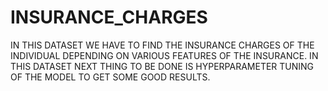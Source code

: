 # INSURANCE_CHARGES

IN THIS DATASET WE HAVE TO FIND THE INSURANCE CHARGES OF THE INDIVIDUAL DEPENDING ON VARIOUS FEATURES OF THE INSURANCE.
IN THIS DATASET NEXT THING TO BE DONE IS HYPERPARAMETER TUNING OF THE MODEL TO GET SOME GOOD RESULTS.

